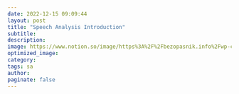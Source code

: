 ```yaml
---
date: 2022-12-15 09:09:44
layout: post
title: "Speech Analysis Introduction"
subtitle:
description:
image: https://www.notion.so/image/https%3A%2F%2Fbezopasnik.info%2Fwp-content%2Fuploads%2F2021%2F10%2Ff7rFBdFhjbA.jpg?table=block&id=7c870a74-cd83-4d11-a817-366a35136b97&spaceId=c4e2cddb-7136-4cf0-9788-4e1d69954370&width=2000&userId=0156e075-98e8-4a51-b50e-88cf89aecb12&cache=v2
optimized_image:
category:
tags: sa
author:
paginate: false
---
```


